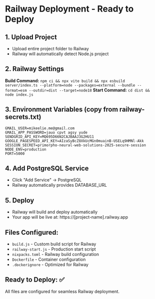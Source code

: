 # Railway Deployment - Ready to Deploy

## 1. Upload Project
- Upload entire project folder to Railway
- Railway will automatically detect Node.js project

## 2. Railway Settings
**Build Command:** `npm ci && npx vite build && npx esbuild server/index.ts --platform=node --packages=external --bundle --format=esm --outdir=dist --target=node18`
**Start Command:** `cd dist && node index.js`

## 3. Environment Variables (copy from railway-secrets.txt)
```
GMAIL_USER=mikeelie.me@gmail.com
GMAIL_APP_PASSWORD=jauo cpvt agsy yude
SENDGRID_API_KEY=MQ695D66N2CAJBAAJ3G2HU11
GOOGLE_PAGESPEED_API_KEY=AIzaSyBcZ8XkUcMGn0muainB-USELq9HMNl-Akk
SESSION_SECRET=primorpho-neural-web-solutions-2025-secure-session
NODE_ENV=production
PORT=5000
```

## 4. Add PostgreSQL Service
- Click "Add Service" → PostgreSQL
- Railway automatically provides DATABASE_URL

## 5. Deploy
- Railway will build and deploy automatically
- Your app will be live at: https://[project-name].railway.app

## Files Configured:
- `build.js` - Custom build script for Railway
- `railway-start.js` - Production start script  
- `nixpacks.toml` - Railway build configuration
- `Dockerfile` - Container configuration
- `.dockerignore` - Optimized for Railway

## Ready to Deploy: ✅
All files are configured for seamless Railway deployment.